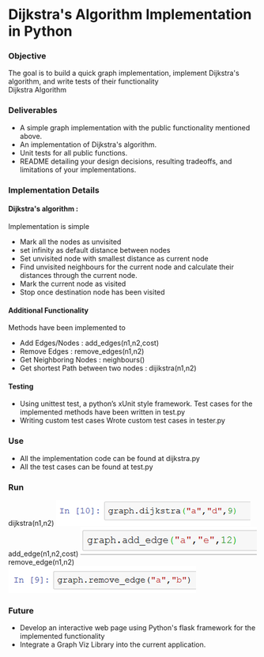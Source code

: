 # Dijkstra's Algorithm Implementation in Python
### Objective
The goal is to build a quick graph implementation, implement Dijkstra's algorithm, and write tests of their functionality<br>
Dijkstra Algorithm 
### Deliverables
* A simple graph implementation with the public functionality mentioned above.
* An implementation of Dijkstra's algorithm.
* Unit tests for all public functions.
* README detailing your design decisions, resulting tradeoffs, and limitations of your implementations.
### Implementation Details
#### Dijkstra's algorithm : 
Implementation is simple
* Mark all the nodes as unvisited
* set infinity as default distance between nodes
* Set unvisited node with smallest distance as current node
* Find unvisited neighbours for the current node and calculate their distances through the current node.
* Mark the current node as visited
* Stop once destination node has been visited
#### Additional Functionality
Methods have been implemented to 
* Add Edges/Nodes : add_edges(n1,n2,cost)
* Remove Edges : remove_edges(n1,n2)
* Get Neighboring Nodes : neighbours()
* Get shortest Path between two nodes : dijikstra(n1,n2)
#### Testing
* Using unittest test, a python’s xUnit style framework.
    Test cases for the implemented methods have been written in test.py
* Writing custom test cases
     Wrote custom test cases in tester.py
### Use
* All the implementation code can be found at dijkstra.py
* All the test cases can be found at test.py
### Run
dijkstra(n1,n2)
<img src="DIJ.PNG">
add_edge(n1,n2,cost)
<img src="ADD.PNG">
remove_edge(n1,n2)
<img src="REMOVE.PNG">
### Future
* Develop an interactive web page using Python's flask framework for the implemented functionality
* Integrate a Graph Viz Library into the current application.


